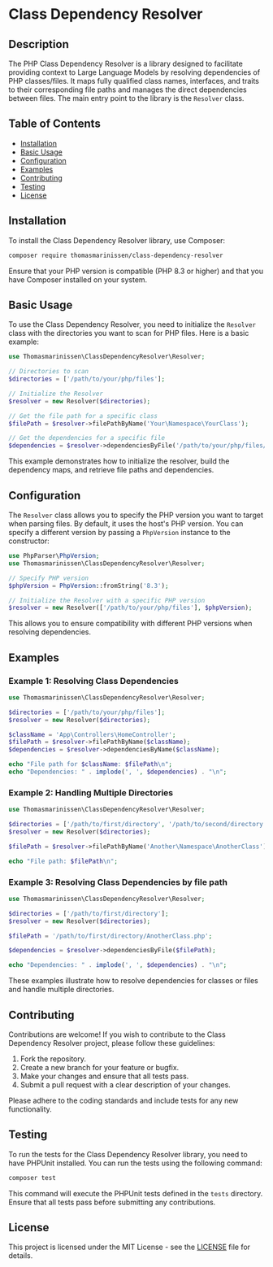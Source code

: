 # Class Dependency Resolver

## Description

The PHP Class Dependency Resolver is a library designed to facilitate providing context to Large Language Models by
resolving dependencies of PHP classes/files. It maps fully qualified class names, interfaces, and traits to their
corresponding file paths and manages the direct dependencies between files. The main entry point to the library is
the `Resolver` class.

## Table of Contents

- [Installation](#installation)
- [Basic Usage](#basic-usage)
- [Configuration](#configuration)
- [Examples](#examples)
- [Contributing](#contributing)
- [Testing](#testing)
- [License](#license)

## Installation

To install the Class Dependency Resolver library, use Composer:

```bash
composer require thomasmarinissen/class-dependency-resolver
```

Ensure that your PHP version is compatible (PHP 8.3 or higher) and that you have Composer installed on your system.

## Basic Usage

To use the Class Dependency Resolver, you need to initialize the `Resolver` class with the directories you want to scan
for PHP files. Here is a basic example:

```php
use Thomasmarinissen\ClassDependencyResolver\Resolver;

// Directories to scan
$directories = ['/path/to/your/php/files'];

// Initialize the Resolver
$resolver = new Resolver($directories);

// Get the file path for a specific class
$filePath = $resolver->filePathByName('Your\Namespace\YourClass');

// Get the dependencies for a specific file
$dependencies = $resolver->dependenciesByFile('/path/to/your/php/files/YourClass.php');
```

This example demonstrates how to initialize the resolver, build the dependency maps, and retrieve file paths and
dependencies.

## Configuration

The `Resolver` class allows you to specify the PHP version you want to target when parsing files. By default, it uses
the host's PHP version. You can specify a different version by passing a `PhpVersion` instance to the constructor:

```php
use PhpParser\PhpVersion;
use Thomasmarinissen\ClassDependencyResolver\Resolver;

// Specify PHP version
$phpVersion = PhpVersion::fromString('8.3');

// Initialize the Resolver with a specific PHP version
$resolver = new Resolver(['/path/to/your/php/files'], $phpVersion);
```

This allows you to ensure compatibility with different PHP versions when resolving dependencies.

## Examples

### Example 1: Resolving Class Dependencies

```php
use Thomasmarinissen\ClassDependencyResolver\Resolver;

$directories = ['/path/to/your/php/files'];
$resolver = new Resolver($directories);

$className = 'App\Controllers\HomeController';
$filePath = $resolver->filePathByName($className);
$dependencies = $resolver->dependenciesByName($className);

echo "File path for $className: $filePath\n";
echo "Dependencies: " . implode(', ', $dependencies) . "\n";
```

### Example 2: Handling Multiple Directories

```php
use Thomasmarinissen\ClassDependencyResolver\Resolver;

$directories = ['/path/to/first/directory', '/path/to/second/directory'];
$resolver = new Resolver($directories);

$filePath = $resolver->filePathByName('Another\Namespace\AnotherClass');

echo "File path: $filePath\n";
```

### Example 3: Resolving Class Dependencies by file path

```php
use Thomasmarinissen\ClassDependencyResolver\Resolver;

$directories = ['/path/to/first/directory'];
$resolver = new Resolver($directories);

$filePath = '/path/to/first/directory/AnotherClass.php';

$dependencies = $resolver->dependenciesByFile($filePath);

echo "Dependencies: " . implode(', ', $dependencies) . "\n";
```

These examples illustrate how to resolve dependencies for classes or files and handle multiple directories.

## Contributing

Contributions are welcome! If you wish to contribute to the Class Dependency Resolver project, please follow these
guidelines:

1. Fork the repository.
2. Create a new branch for your feature or bugfix.
3. Make your changes and ensure that all tests pass.
4. Submit a pull request with a clear description of your changes.

Please adhere to the coding standards and include tests for any new functionality.

## Testing

To run the tests for the Class Dependency Resolver library, you need to have PHPUnit installed. You can run the tests
using the following command:

```bash
composer test
```

This command will execute the PHPUnit tests defined in the `tests` directory. Ensure that all tests pass before
submitting any contributions.

## License

This project is licensed under the MIT License - see the [LICENSE](LICENSE) file for details.
